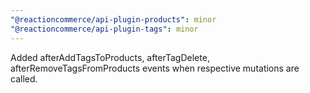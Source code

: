 ```yaml
---
"@reactioncommerce/api-plugin-products": minor
"@reactioncommerce/api-plugin-tags": minor
---
```


Added afterAddTagsToProducts, afterTagDelete, afterRemoveTagsFromProducts events when respective mutations are called.

